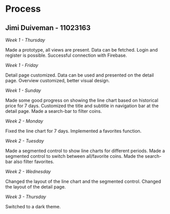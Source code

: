 # Process

## Jimi Duiveman - 11023163

*Week 1 - Thursday*

Made a prototype, all views are present.
Data can be fetched.
Login and register is possible.
Successful connection with Firebase.

*Week 1 - Friday*

Detail page customized.
Data can be used and presented on the detail page.
Overview customized, better visual design.

*Week 1 - Sunday*

Made some good progress on showing the line chart based on historical price for 7 days.
Customized the title and subtitle in navigation bar at the detail page.
Made a search-bar to filter coins.

*Week 2 - Monday*

Fixed the line chart for 7 days.
Implemented a favorites function.

*Week 2 - Tuesday*

Made a segmented control to show line charts for different periods.
Made a segmented control to switch between all/favorite coins.
Made the search-bar also filter favorites.

*Week 2 - Wednesday*

Changed the layout of the line chart and the segmented control.
Changed the layout of the detail page.

*Week 3 - Thursday*

Switched to a dark theme.
